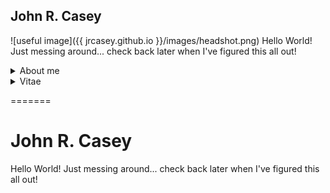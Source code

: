 
## John R. Casey
![useful image]({{ jrcasey.github.io }}/images/headshot.png)
Hello World! Just messing around... check back later when I've figured this all out!

<details>
<summary>About me</summary>

+ Research interests
    + Microbial oceanography
    + Biological thermodynamics
+ Non-research interests

</details>

<details>
<summary>Vitae</summary>

+ CV
</details>

=======
# John R. Casey

Hello World! Just messing around... check back later when I've figured this all out!
